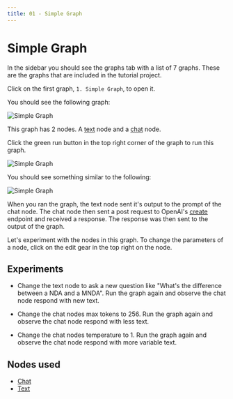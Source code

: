 ```yaml
---
title: 01 - Simple Graph
---
```


# Simple Graph

In the sidebar you should see the graphs tab with a list of 7 graphs. These are the graphs that are included in the tutorial project.

Click on the first graph, `1. Simple Graph`, to open it.

You should see the following graph:

![Simple Graph](./assets/simple-graph-start.png)

This graph has 2 nodes. A [text](../node-reference/text) node and a [chat](../node-reference/chat) node.

Click the green run button in the top right corner of the graph to run this graph.

![Simple Graph](./assets/run-button.png)

You should see something similar to the following:

![Simple Graph](./assets/simple-graph-after-run.png)

When you ran the graph, the text node sent it's output to the prompt of the chat node. The chat node then sent a post request to OpenAI's [create](https://platform.openai.com/docs/api-reference/chat/create) endpoint and received a response. The response was then sent to the output of the graph.

Let's experiment with the nodes in this graph. To change the parameters of a node, click on the edit gear in the top right on the node.


## Experiments

 - Change the text node to ask a new question like "What's the difference between a NDA and a MNDA". Run the graph again and observe the chat node respond with new text.

 - Change the chat nodes max tokens to 256. Run the graph again and observe the chat node respond with less text.

 - Change the chat nodes temperature to 1. Run the graph again and observe the chat node respond with more variable text.


 ## Nodes used
 - [Chat](../node-reference/chat)
 - [Text](../node-reference/text)
